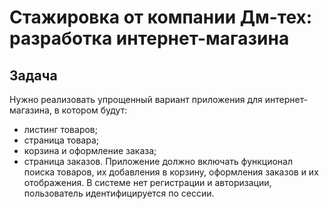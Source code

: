 # Стажировка от компании Дм-тех: разработка интернет-магазина

## Задача

Нужно реализовать упрощенный вариант приложения для интернет-магазина, в котором будут:

- листинг товаров;
- страница товара;
- корзина и оформление заказа;
- страница заказов.
  Приложение должно включать функционал поиска товаров, их добавления в корзину, оформления заказов и их отображения. В системе нет регистрации и авторизации, пользователь идентифицируется по сессии.
